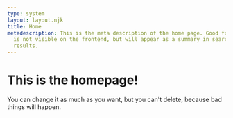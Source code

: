 ```yaml
---
type: system
layout: layout.njk
title: Home
metadescription: This is the meta description of the home page. Good for SEO. It
  is not visible on the frontend, but will appear as a summary in search
  results.
---
```

# This is the homepage!

You can change it as much as you want, but you can't delete, because bad things will happen.